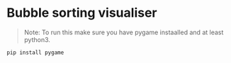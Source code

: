 # Bubble sorting visualiser

> Note: To run this make sure you have pygame instaalled and at least python3.

```
pip install pygame
```

